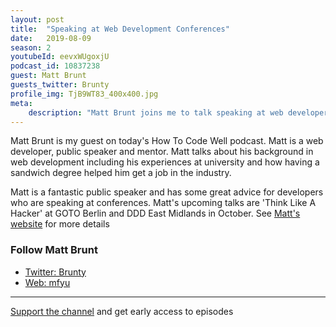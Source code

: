 ```yaml
---
layout: post
title:  "Speaking at Web Development Conferences"
date:   2019-08-09
season: 2
youtubeId: eevxWUgoxjU
podcast_id: 10837238
guest: Matt Brunt
guests_twitter: Brunty
profile_img: TjB9WT83_400x400.jpg
meta:
    description: "Matt Brunt joins me to talk speaking at web developer conferences"
---
```


Matt Brunt is my guest on today's How To Code Well podcast. Matt is a web developer, public speaker and mentor. Matt talks about his background in web development including his experiences at university and how having a sandwich degree helped him get a job in the industry.

Matt is a fantastic public speaker and has some great advice for developers who are speaking at conferences. Matt's upcoming talks are 'Think Like A Hacker' at GOTO Berlin and DDD East Midlands in October. See [Matt's website](https://mfyu.co.uk/talks) for more details



### Follow Matt Brunt
- [Twitter: Brunty](https://twitter.com/Brunty)
- [Web: mfyu](https://mfyu.co.uk)


-------------------------------

[Support the channel](https://www.patreon.com/howToCodeWell) and get early access to episodes

